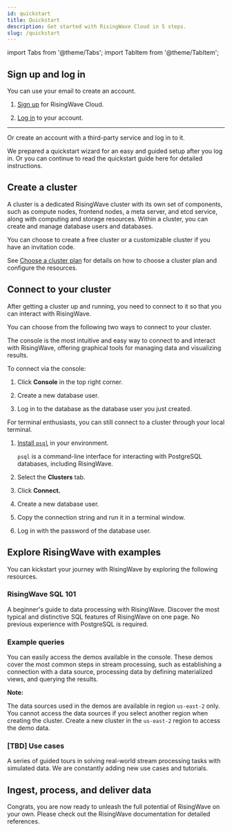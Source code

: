 ```yaml
---
id: quickstart
title: Quickstart
description: Get started with RisingWave Cloud in 5 steps.
slug: /quickstart
---
```


import Tabs from '@theme/Tabs';
import TabItem from '@theme/TabItem';

<Tabs queryString="step">

<TabItem value="1" label="1. Sign up and log in">

## Sign up and log in

You can use your email to create an account.

1. [Sign up](https://www.risingwave.cloud/auth/signup/) for RisingWave Cloud.

2. [Log in](https://www.risingwave.cloud/auth/signin/) to your account.

---

Or create an account with a third-party service and log in to it.

We prepared a quickstart wizard for an easy and guided setup after you log in. Or you can continue to read the quickstart guide here for detailed instructions.

</TabItem>

<TabItem value="2" label="2. Create a cluster">

## Create a cluster

A cluster is a dedicated RisingWave cluster with its own set of components, such as compute nodes, frontend nodes, a meta server, and etcd service, along with computing and storage resources. Within a cluster, you can create and manage database users and databases.

<defaultButton text="Create a cluster" url="https://risingwave-cloud.com/clusters/"/>

You can choose to create a free cluster or a customizable cluster if you have an invitation code.

See [Choose a cluster plan](https://www.notion.so/Choose-a-cluster-plan-55b61d41701d475aa811fbbe78a14b7e) for details on how to choose a cluster plan and configure the resources.

</TabItem>

<TabItem value="3" label="3. Connect to your cluster">

## Connect to your cluster

After getting a cluster up and running, you need to connect to it so that you can interact with RisingWave.

You can choose from the following two ways to connect to your cluster.

<Tabs>

<TabItem value="console" label="Console">

The console is the most intuitive and easy way to connect to and interact with RisingWave, offering graphical tools for managing data and visualizing results.


To connect via the console:


1. Click **Console** in the top right corner.  

2. Create a new database user.

3. Log in to the database as the database user you just created.

</TabItem>
 
<TabItem value="terminal" label="Terminal">

For terminal enthusiasts, you can still connect to a cluster through your local terminal.

1. [Install `psql`](https://www.risingwave.dev/docs/current/install-psql-without-postgresql/) in your environment.

    `psql` is a command-line interface for interacting with PostgreSQL databases, including RisingWave.

2. Select the **Clusters** tab.
    
    
    
3. Click **Connect.**
    
    
    
4. Create a new database user.
    
    
    
5. Copy the connection string and run it in a terminal window.
    
    
    
6. Log in with the password of the database user.

</TabItem>

</Tabs>

</TabItem>

<TabItem value="4" label="4. Explore RisingWave with examples">

## Explore RisingWave with examples

You can kickstart your journey with RisingWave by exploring the following resources.

### RisingWave SQL 101

A beginner's guide to data processing with RisingWave. Discover the most typical and distinctive SQL features of RisingWave on one page. No previous experience with PostgreSQL is required.

<defaultButton text="RisingWave SQL 101" url="https://www.risingwave.dev/docs/current/risingwave-sql-101/"/>


### Example queries

You can easily access the demos available in the console. These demos cover the most common steps in stream processing, such as establishing a connection with a data source, processing data by defining materialized views, and querying the results.


**Note:**

The data sources used in the demos are available in region `us-east-2` only. You cannot access the data sources if you select another region when creating the cluster. Create a new cluster in the `us-east-2` region to access the demo data.

### [TBD] Use cases

A series of guided tours in solving real-world stream processing tasks with simulated data. We are constantly adding new use cases and tutorials.


<defaultButton text="[Link to use cases]" url="https://www.risingwave.dev/docs/current/tutorial/"/>

</TabItem>

<TabItem value="5" label="5. Ingest, process, and deliver data">

## Ingest, process, and deliver data

Congrats, you are now ready to unleash the full potential of RisingWave on your own. Please check out the RisingWave documentation for detailed references.

</TabItem>

</Tabs>